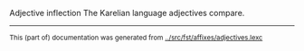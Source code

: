 Adjective inflection
The Karelian language adjectives compare.




















































* * *
<small>This (part of) documentation was generated from [../src/fst/affixes/adjectives.lexc](http://github.com/giellalt/lang-krl/blob/main/../src/fst/affixes/adjectives.lexc)</small>